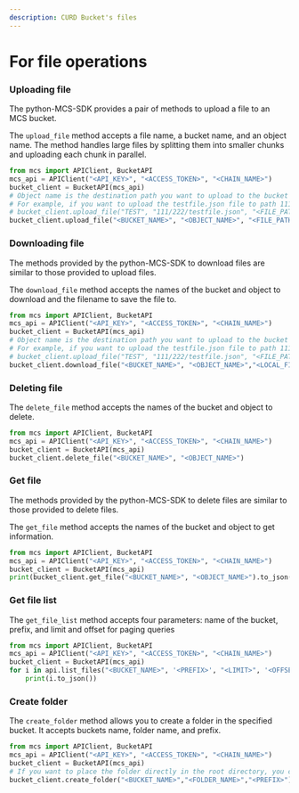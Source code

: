 ```yaml
---
description: CURD Bucket's files
---
```


# For file operations

### Uploading file

The python-MCS-SDK provides a pair of methods to upload a file to an MCS bucket.

The `upload_file` method accepts a file name, a bucket name, and an object name. The method handles large files by splitting them into smaller chunks and uploading each chunk in parallel.

```python
from mcs import APIClient, BucketAPI
mcs_api = APIClient("<API_KEY>", "<ACCESS_TOKEN>", "<CHAIN_NAME>")
bucket_client = BucketAPI(mcs_api)
# Object name is the destination path you want to upload to the bucket
# For example, if you want to upload the testfile.json file to path 111/222 in the TEST bucket, you would write: 
# bucket_client.upload_file("TEST", "111/222/testfile.json", "<FILE_PATH>")
bucket_client.upload_file("<BUCKET_NAME>", "<OBJECT_NAME>", "<FILE_PATH>")
```

### Downloading file

The methods provided by the python-MCS-SDK to download files are similar to those provided to upload files.

The `download_file` method accepts the names of the bucket and object to download and the filename to save the file to.

```python
from mcs import APIClient, BucketAPI
mcs_api = APIClient("<API_KEY>", "<ACCESS_TOKEN>", "<CHAIN_NAME>")
bucket_client = BucketAPI(mcs_api)
# Object name is the destination path you want to upload to the bucket
# For example, if you want to upload the testfile.json file to path 111/222 in the TEST bucket, you would write: 
# bucket_client.upload_file("TEST", "111/222/testfile.json", "<FILE_PATH>")
bucket_client.download_file("<BUCKET_NAME>", "<OBJECT_NAME>","<LOCAL_FILENAME>")
```

### Deleting file

The `delete_file` method accepts the names of the bucket and object to delete.

```python
from mcs import APIClient, BucketAPI
mcs_api = APIClient("<API_KEY>", "<ACCESS_TOKEN>", "<CHAIN_NAME>")
bucket_client = BucketAPI(mcs_api)
bucket_client.delete_file("<BUCKET_NAME>", "<OBJECT_NAME>")
```

### Get file

The methods provided by the python-MCS-SDK to delete files are similar to those provided to delete files.

The `get_file` method accepts the names of the bucket and object to get information.

```python
from mcs import APIClient, BucketAPI
mcs_api = APIClient("<API_KEY>", "<ACCESS_TOKEN>", "<CHAIN_NAME>")
bucket_client = BucketAPI(mcs_api)
print(bucket_client.get_file("<BUCKET_NAME>", "<OBJECT_NAME>").to_json())
```

### Get file list

The `get_file_list` method accepts four parameters: name of the bucket, prefix, and limit and offset for paging queries

```python
from mcs import APIClient, BucketAPI
mcs_api = APIClient("<API_KEY>", "<ACCESS_TOKEN>", "<CHAIN_NAME>")
bucket_client = BucketAPI(mcs_api)
for i in api.list_files("<BUCKET_NAME>", '<PREFIX>', "<LIMIT>", '<OFFSET>'):
    print(i.to_json())
```

### Create folder

The `create_folder` method allows you to create a folder in the specified bucket. It accepts buckets name, folder name, and prefix.

```python
from mcs import APIClient, BucketAPI
mcs_api = APIClient("<API_KEY>", "<ACCESS_TOKEN>", "<CHAIN_NAME>")
bucket_client = BucketAPI(mcs_api)
# If you want to place the folder directly in the root directory, you can leave the prefix field empty
bucket_client.create_folder("<BUCKET_NAME>","<FOLDER_NAME>","<PREFIX>")
```
